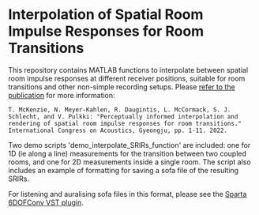 # Interpolation of Spatial Room Impulse Responses for Room Transitions

This repository contains MATLAB functions to interpolate between spatial room impulse responses at different receiver positions, suitable for room transitions and other non-simple recording setups. 
Please [refer to the publication](https://www.researchgate.net/publication/364829625_Perceptually_informed_interpolation_and_rendering_of_spatial_room_impulse_responses_for_room_transitions) for more information:
   
   ```
T. McKenzie, N. Meyer-Kahlen, R. Daugintis, L. McCormack, S. J. Schlecht, and V. Pulkki: "Perceptually informed interpolation and  
rendering of spatial room impulse responses for room transitions." International Congress on Acoustics, Gyeongju, pp. 1-11. 2022.
   ```
   
Two demo scripts 'demo_interpolate_SRIRs_function' are included: one for 1D (ie along a line) measurements for the transition between two coupled rooms, and one for 2D measurements inside a single room. The script also includes an example of formatting for saving a sofa file of the resulting SRIRs. 

For listening and auralising sofa files in this format, please see the [Sparta 6DOFConv VST plugin](https://leomccormack.github.io/sparta-site/docs/plugins/sparta-suite/#6dofconv). 
